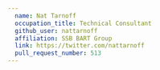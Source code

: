 ```yaml
---
  name: Nat Tarnoff
  occupation_title: Technical Consultant
  github_user: nattarnoff
  affiliation: SSB BART Group
  link: https://twitter.com/nattarnoff
  pull_request_number: 513
---
```

